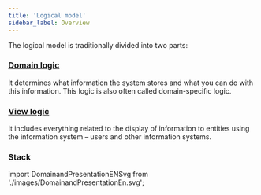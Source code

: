 ```yaml
---
title: 'Logical model'
sidebar_label: Overview
---
```


The logical model is traditionally divided into two parts:

### [Domain logic](Domain_logic.md)

It determines what information the system stores and what you can do with this information. This logic is also often called domain-specific logic.

### [View logic](View_logic.md)

It includes everything related to the display of information to entities using the information system – users and other information systems.

### Stack

import DomainandPresentationENSvg from './images/DomainandPresentationEn.svg';

<DomainandPresentationENSvg />
